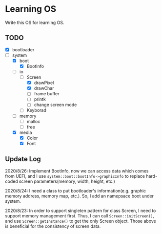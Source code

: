# Learning OS
Write this OS for learning OS.

## TODO
- [x] bootloader
- [ ] system 
  - [x] boot
    - [x] BootInfo
  - [ ] io
    - [ ] Screen
      - [x] drawPixel
      - [x] drawChar
      - [ ] frame buffer
      - [ ] printk
      - [ ] change screen mode
    - [ ] Keyborad
  - [ ] memory
    - [ ] malloc
    - [ ] free
  - [x] media
    - [x] Color
    - [x] Font 

## Update Log

2020/8/26:
  Implement BootInfo, now we can access data which comes from UEFI, and I use ```system::boot::bootInfo->graphicInfo``` to replace hard-coded screen parameters(memory, width, height, etc.)

2020/8/24:
  I need a class to put bootloader's information(e.g. graphic memory address, memory map, etc.). So, I add an namepsace boot under system.

2020/8/23:
  In order to support singleten pattern for class Screen, I need to support memory management first. Thus, I can call ```Screen::initScreen()```, and use ```Screen::getInstance()``` to get the only Screen object. Those above is beneficial for the consistency of screen data. 